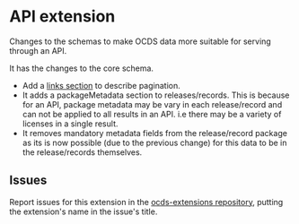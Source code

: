 # API extension

Changes to the schemas to make OCDS data more suitable for serving through an API.

It has the changes to the core schema.

* Add a [links section](https://github.com/open-contracting/api-specification) to describe pagination.
* It adds a packageMetadata section to releases/records.  This is because for an API, package metadata may be vary in each release/record and can not be applied to all results in an API. i.e there may be a variety of licenses in a single result.
* It removes mandatory metadata fields from the release/record package as its is now possible (due to the previous change) for this data to be in the release/records themselves.

## Issues

Report issues for this extension in the [ocds-extensions repository](https://github.com/open-contracting/ocds-extensions/issues), putting the extension's name in the issue's title.
